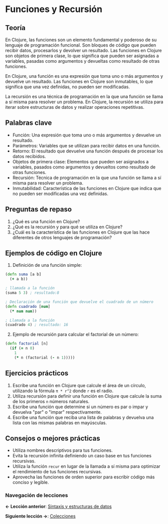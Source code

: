 
# Funciones y Recursión

## Teoría
En Clojure, las funciones son un elemento fundamental y poderoso de su lenguaje de programación funcional. Son bloques de código que pueden recibir datos, procesarlos y devolver un resultado. Las funciones en Clojure son objetos de primera clase, lo que significa que pueden ser asignadas a variables, pasadas como argumentos y devueltas como resultado de otras funciones.

En Clojure, una función es una expresión que toma uno o más argumentos y devuelve un resultado. Las funciones en Clojure son inmutables, lo que significa que una vez definidas, no pueden ser modificadas.

La recursión es una técnica de programación en la que una función se llama a sí misma para resolver un problema. En Clojure, la recursión se utiliza para iterar sobre estructuras de datos y realizar operaciones repetitivas.

## Palabras clave

- Función: Una expresión que toma uno o más argumentos y devuelve un resultado.
- Parámetros: Variables que se utilizan para recibir datos en una función.
- Retorno: El resultado que devuelve una función después de procesar los datos recibidos.
- Objetos de primera clase: Elementos que pueden ser asignados a variables, pasados como argumentos y devueltos como resultado de otras funciones.
- Recursión: Técnica de programación en la que una función se llama a sí misma para resolver un problema.
- Inmutabilidad: Característica de las funciones en Clojure que indica que no pueden ser modificadas una vez definidas.

## Preguntas de repaso

1. ¿Qué es una función en Clojure?
2. ¿Qué es la recursión y para qué se utiliza en Clojure?
3. ¿Cuál es la característica de las funciones en Clojure que las hace diferentes de otros lenguajes de programación?

## Ejemplos de código en Clojure

1. Definición de una función simple:

```clojure
(defn suma [a b]
  (+ a b))

; llamada a la función
(suma 5 3) ; resultado:8
```

```clojure
; Declaración de una función que devuelve el cuadrado de un número
(defn cuadrado [num]
  (* num num))

; Llamada a la función
(cuadrado 4) ; resultado: 16
```

2. Ejemplo de recursión para calcular el factorial de un número:

```clojure
(defn factorial [n]
  (if (= n 0)
    1
    (* n (factorial (- n 1)))))
```

## Ejercicios prácticos

1. Escribe una función en Clojure que calcule el área de un círculo, utilizando la fórmula `π * r^2` donde `r` es el radio.
2. Utiliza recursión para definir una función en Clojure que calcule la suma de los primeros `n` números naturales.
3. Escribe una función que determine si un número es par o impar y devuelva "par" o "impar" respectivamente.
4. Escribe una función que reciba una lista de palabras y devuelva una lista con las mismas palabras en mayúsculas.

## Consejos o mejores prácticas

- Utiliza nombres descriptivos para tus funciones.
- Evita la recursión infinita definiendo un caso base en tus funciones recursivas.
- Utiliza la función `recur` en lugar de la llamada a sí misma para optimizar el rendimiento de tus funciones recursivas.
- Aprovecha las funciones de orden superior para escribir código más conciso y legible.

### Navegación de lecciones

**<- Lección anterior**: [Sintaxis y estructuras de datos](sintaxis_y_estructuras_de_datos.md)

**Siguiente lección ->**: [Colecciones](colecciones.md)